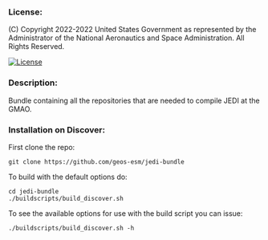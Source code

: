 ### License:

(C) Copyright 2022-2022 United States Government as represented by the Administrator of the National
Aeronautics and Space Administration. All Rights Reserved.

[![License](https://img.shields.io/badge/License-Apache%202.0-blue.svg)](https://opensource.org/licenses/Apache-2.0)

### Description:

Bundle containing all the repositories that are needed to compile JEDI at the GMAO.

### Installation on Discover:

First clone the repo:

```
git clone https://github.com/geos-esm/jedi-bundle
```

To build with the default options do:

```
cd jedi-bundle
./buildscripts/build_discover.sh
```

To see the available options for use with the build script you can issue:

```
./buildscripts/build_discover.sh -h
```

